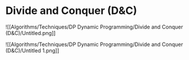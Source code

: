 # Divide and Conquer (D&C)

![[Algorithms/Techniques/DP Dynamic Programming/Divide and Conquer (D&C)/Untitled.png]]

![[Algorithms/Techniques/DP Dynamic Programming/Divide and Conquer (D&C)/Untitled 1.png]]